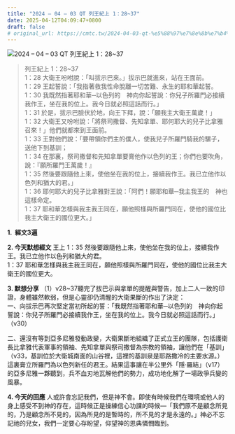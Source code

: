 ```yaml
---
title: "2024 – 04 – 03 QT 列王紀上 1：28~37"
date: 2025-04-12T04:09:47+0800
draft: false
# original_url: https://cmtc.tw/2024-04-03-qt-%e5%88%97%e7%8e%8b%e7%b4%80%e4%b8%8a-1%ef%bc%9a2837
---
```


![2024 – 04 – 03 QT 列王紀上 1：28\~37](/images/qt.jpg  "2024 – 04 – 03 QT 列王紀上 1：28\~37")

> 列王紀上 1：28\~37  
> 1：28 大衛王吩咐說：「叫拔示巴來。」拔示巴就進來，站在王面前。  
> 1：29 王起誓說：「我指著救我性命脫離一切苦難、永生的耶和華起誓。  
> 1：30 我既然指著耶和華─以色列的　神向你起誓說：你兒子所羅門必接續我作王，坐在我的位上。我今日就必照這話而行。」  
> 1：31 於是，拔示巴臉伏於地，向王下拜，說：「願我主大衛王萬歲！」  
> 1：32 大衛王又吩咐說：「將祭司撒督、先知拿單、耶何耶大的兒子比拿雅召來！」他們就都來到王面前。  
> 1：33 王對他們說：「要帶領你們主的僕人，使我兒子所羅門騎我的騾子，送他下到基訓；  
> 1：34 在那裏，祭司撒督和先知拿單要膏他作以色列的王；你們也要吹角，說：『願所羅門王萬歲！』  
> 1：35 然後要跟隨他上來，使他坐在我的位上，接續我作王。我已立他作以色列和猶大的君。」  
> 1：36 耶何耶大的兒子比拿雅對王說：「阿們！願耶和華─我主我王的　神也這樣命定。  
> 1：37 耶和華怎樣與我主我王同在，願他照樣與所羅門同在，使他的國位比我主大衛王的國位更大。」

**1.  經文3遍**

**2. 今天默想經文**
王上 1：35 然後要跟隨他上來，使他坐在我的位上，接續我作王。我已立他作以色列和猶大的君。  
1：37 耶和華怎樣與我主我王同在，願他照樣與所羅門同在，使他的國位比我主大衛王的國位更大。

**3. 默想分享**
（1）v28\~37聽完了拔巴示與拿單的提醒與警告，加上二人一致的印證，身體雖然軟弱，但是心靈卻仍清醒的大衛果斷的作出了決定：  
一、向拔示巴再次堅定當初所起的誓：「我既然指著耶和華─以色列的　神向你起誓說：你兒子所羅門必接續我作王，坐在我的位上。我今日就必照這話而行。」（v30）

二、還沒有等到亞多尼雅發動政變，大衛果斷地組織了正式立王的團隊，包括護衛長比拿雅代表軍事的領袖、先知拿單與祭司撒督為宗教的領袖，讓他們在「基訓」（v33，基訓位於大衛城南面的山谷裡，這裡的基訓泉是耶路撒冷的主要水源。）這裏膏立所羅門為以色列新任的君王。結果這事讓在半公里外「隱·羅結」（v17）的亞多尼雅一夥聽到，兵不血刃地瓦解他們的勢力，成功地化解了一場政爭兵變的風暴。

**4. 今天的回應**
人或許會忘記我們，但是神不會。即使有時候我們在環境或他人的身上感受不到神的存在，這時候正是操練信心功課的時候—「我們原不是顧念所見的，乃是顧念所不見的，因為所見的是暫時的，所不見的才是永遠的。」神必不忘記祂的兒女，我們一定要心存盼望，仰望神的恩典憐憫臨到。
